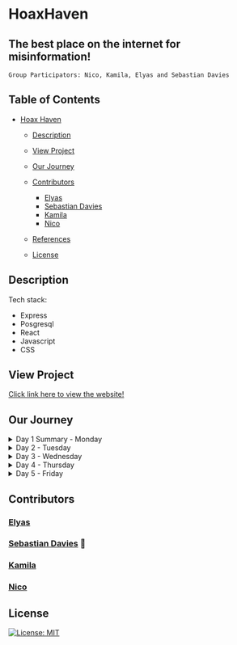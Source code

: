 # HoaxHaven

## The best place on the internet for misinformation!

`Group Participators: Nico, Kamila, Elyas and Sebastian Davies`

## Table of Contents

- [Hoax Haven](https://github.com/technative-academy/HoaxHaven)

  - [Description](#description)
  - [View Project](#view-project)
  - [Our Journey](#our-journey)
  - [Contributors](#contributing)

    - [Elyas](#elyas)
    - [Sebastian Davies](#sebastian-davies)
    - [Kamila](#kamila)
    - [Nico](#nico)

  - [References](#references)
  - [License](#license)

## Description

Tech stack:

- Express
- Posgresql
- React
- Javascript
- CSS

## View Project

[Click link here to view the website!](https://github.com/technative-academy/HoaxHaven)

## Our Journey

<details>
<summary>Day 1 Summary - Monday</summary>

### Key Discussions and Decisions:

#### 1. Leadership and Decision Making:

- No designated leader; decisions made by mutual agreement.

#### 2. Pull Requests (PRs) and Documentation:

- Document new API routes and link them in the PR.
- Each PR creates or modifies the corresponding file in the docs folder.
- Initial leniency on PRs; priorities will be determined as we progress.

#### 3. Work Distribution:

- Focus on working on separate parts of the backend to avoid conflicts.
- Use pair programming if blocked.

#### 4. Frontend Responsiveness:

- Use Pete’s existing frontend and CSS initially.
- Focus on mobile-first design if time permits.

#### 5. Authentication:

- Start with regular authentication; OAuth is a backlog item.
- Consider using BCrypt/passportjs for authentication later.

#### 6. TypeScript and Strict Mode:

- Not using TypeScript for now.

#### 7. Database and Migrations:

- Use regular Pool SQL queries instead of a migration library like Knex.

#### 8 Hosting Platform:

- Decided to use Railway instead of Render.

#### 9. Documentation:

- Maintain documentation manually with Markdown in the docs folder.

#### 10. Testing:

Prioritize authentication tests if time permits.
Other tests are a backlog item.

#### 11. Features and Enhancements:

- Implement tags on posts.
- Pagination is low priority and will be considered later.

#### 12. Frontend Development:

- Utilize Pete’s frontend and modify if we have time.

#### 13. Database and API:

- Create news articles and reports on events in fictional worlds or parallel universes.
- Build APIs for news updates to create a continuous alternate reality game.

#### 14. Backlog Items:

- Tests for authentication.
- OAuth implementation.
- Mockable database.

## Day 1 Accomplishments

- Database Schema: Initial schema design discussed and drafted.
- GitHub Repository: Set up the repository for the project.
- Trello Board: Created a Trello board to track tasks and progress.
- DB Hosting Decision: Evaluated options for database hosting (Nico’s option, Pete’s DB, - Supabase).
- Express Endpoints: Discussed potential endpoints based on frontend requirements.
- File Structure: Reviewed and planned the project’s file structure.
- Hosting Strategy: Decided to start on localhost and consider hosting later for security reasons.
- Cloudflare Tunnels: Considered for future use.
- Prettier Configuration: Set up Prettier for code formatting.

## Next Steps

- Finalize database schema and set up the initial database.
- Start implementing API endpoints.
- Continue documenting progress and decisions.
- Set up basic authentication.
- Plan and begin integrating the frontend with the backend.
</details>

<details>
<summary>Day 2 - Tuesday</summary>

</details>

<details>
<summary>Day 3 - Wednesday</summary>
  
  
</details>

<details>
<summary>Day 4 - Thursday</summary>

</details>

<details>
<summary>Day 5 - Friday</summary>

</details>

## Contributors

### [Elyas](https://github.com/BlueElyas)

### [Sebastian Davies](https://github.com/Sebbybobbler) 👑

### [Kamila](https://github.com/kamila-wilczynska)

### [Nico](https://github.com/hedgehog125)

## License

[![License: MIT](https://img.shields.io/badge/License-MIT-yellow.svg)](https://opensource.org/licenses/MIT)
